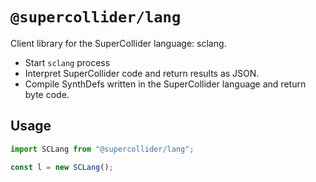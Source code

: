 # `@supercollider/lang`

Client library for the SuperCollider language: sclang.

- Start `sclang` process
- Interpret SuperCollider code and return results as JSON.
- Compile SynthDefs written in the SuperCollider language and return byte code.


## Usage

```js
import SCLang from "@supercollider/lang";

const l = new SCLang();
```
